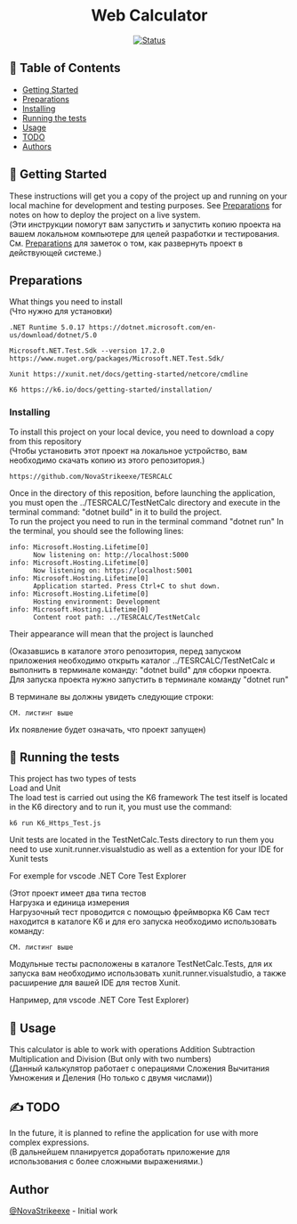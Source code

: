 <h1 align="center">Web Calculator</h1>

<div align="center">

[![Status](https://img.shields.io/badge/status-active-success.svg)]()

</div>


## 📝 Table of Contents

- [Getting Started](#getting_started)
- [Preparations](#preparations)
- [Installing](#installing)
- [Running the tests](#tests)
- [Usage](#usage)
- [TODO](#TODO)
- [Authors](#authors)

## 🏁 Getting Started <a name = "getting_started"></a>

These instructions will get you a copy of the project up and running on your local machine for development and testing purposes. See [Preparations](#preparations) for notes on how to deploy the project on a live system.
<br>
(Эти инструкции помогут вам запустить и запустить копию проекта на вашем локальном компьютере для целей разработки и тестирования. См. [Preparations](#preparations) для заметок о том, как развернуть проект в действующей системе.)

## Preparations <a name = "preparations"></a>
What things you need to install
<BR>
(Что нужно для установки)

```
.NET Runtime 5.0.17 https://dotnet.microsoft.com/en-us/download/dotnet/5.0

Microsoft.NET.Test.Sdk --version 17.2.0 https://www.nuget.org/packages/Microsoft.NET.Test.Sdk/

Xunit https://xunit.net/docs/getting-started/netcore/cmdline

K6 https://k6.io/docs/getting-started/installation/
```

### Installing <a name = "installing"></a>
To install this project on your local device, you need to download a copy from this repository
<BR>
(Чтобы установить этот проект на локальное устройство, вам необходимо скачать копию из этого репозитория.)
```
https://github.com/NovaStrikeexe/TESRCALC
```
Once in the directory of this reposition, before launching the application, you must open the ../TESRCALC/TestNetCalc directory and execute in the terminal command: "dotnet build" in it to build the project. <br>To run the project you need to run in the terminal command "dotnet run"
In the terminal, you should see the following lines:
```
info: Microsoft.Hosting.Lifetime[0]
      Now listening on: http://localhost:5000
info: Microsoft.Hosting.Lifetime[0]
      Now listening on: https://localhost:5001
info: Microsoft.Hosting.Lifetime[0]
      Application started. Press Ctrl+C to shut down.
info: Microsoft.Hosting.Lifetime[0]
      Hosting environment: Development
info: Microsoft.Hosting.Lifetime[0]
      Content root path: ../TESRCALC/TestNetCalc
```
Their appearance will mean that the project is launched
<br>

(Оказавшись в каталоге этого репозитория, перед запуском приложения необходимо открыть каталог ../TESRCALC/TestNetCalc и выполнить в терминале команду: "dotnet build" для сборки проекта. <br>Для запуска проекта нужно запустить в терминале команду "dotnet run"

В терминале вы должны увидеть следующие строки:
```
СМ. листинг выше
```
Их появление будет означать, что проект запущен)


## 🔧 Running the tests <a name = "tests"></a>

This project has two types of tests
<br>
Load and Unit
<br>
The load test is carried out using the K6 framework The test itself is located in the K6 directory and to run it, you must use the command:

```
k6 run K6_Https_Test.js
```
Unit tests are located in the TestNetCalc.Tests directory to run them you need to use xunit.runner.visualstudio as well as a extention for your IDE for Xunit tests

For exemple for vscode .NET Core Test Explorer

(Этот проект имеет два типа тестов
<br>
Нагрузка и единица измерения
<br>
Нагрузочный тест проводится с помощью фреймворка K6 Сам тест находится в каталоге K6 и для его запуска необходимо использовать команду:

```
СМ. листинг выше
```
Модульные тесты расположены в каталоге TestNetCalc.Tests, для их запуска вам необходимо использовать xunit.runner.visualstudio, а также расширение для вашей IDE для тестов Xunit.

Например, для vscode .NET Core Test Explorer)

## 🎈 Usage <a name="usage"></a>

This calculator is able to work with operations Addition Subtraction Multiplication and Division (But only with two numbers)
<br>
(Данный калькулятор работает с операциями Сложения Вычитания Умножения и Деления (Но только с двумя числами))

## ✍️ TODO <a name = "TODO"></a>
In the future, it is planned to refine the application for use with more complex expressions.
<br>
(В дальнейшем планируется доработать приложение для использования с более сложными выражениями.)
## Author <a name = "author"></a>
[@NovaStrikeexe](https://github.com/NovaStrikeexe) - Initial work

